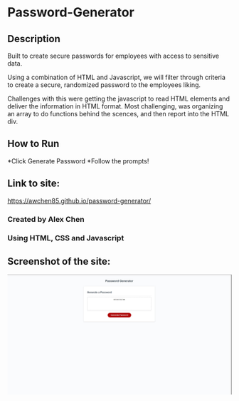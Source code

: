 # Password-Generator

## Description

Built to create secure passwords for employees with access to sensitive data.

Using a combination of HTML and Javascript, we will filter through criteria to create a secure, randomized password to the employees liking.

Challenges with this were getting the javascript to read HTML elements and deliver the information in HTML format. Most challenging, was organizing an array to do functions behind the scences, and then report into the HTML div.

## How to Run
*Click Generate Password
*Follow the prompts!

## Link to site:
https://awchen85.github.io/password-generator/

### Created by Alex Chen
### Using HTML, CSS and Javascript

## Screenshot of the site:

![Screenshot](./PW.JPG)